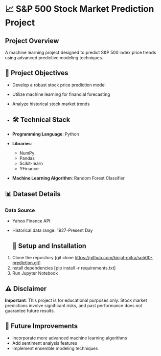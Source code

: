 # 📈 S&P 500 Stock Market Prediction Project

## Project Overview
A machine learning project designed to predict S&P 500 index price trends using advanced predictive modeling techniques.

## 🎯 Project Objectives
- Develop a robust stock price prediction model
- Utilize machine learning for financial forecasting
- Analyze historical stock market trends

  
- ## 🛠 Technical Stack
- **Programming Language**: Python
- **Libraries**: 
  - NumPy
  - Pandas
  - Scikit-learn
  - YFinance
- **Machine Learning Algorithm**: Random Forest Classifier

## 📊 Dataset Details
### Data Source
- Yahoo Finance API
- Historical data range: 1927-Present Day

  ## 🚀 Setup and Installation
1. Clone the repository [git clone https://github.com/kinjal-mitra/sp500-prediction.git]
2. nstall dependencies [pip install -r requirements.txt]
3.  Run Jupyter Notebook

   ## ⚠️ Disclaimer
**Important**: This project is for educational purposes only. Stock market predictions involve significant risks, and past performance does not guarantee future results.

## 📝 Future Improvements
- Incorporate more advanced machine learning algorithms
- Add sentiment analysis features
- Implement ensemble modeling techniques
   
